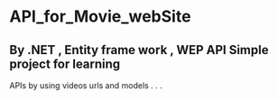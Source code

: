 # API_for_Movie_webSite
## By .NET , Entity frame work , WEP API Simple project for learning
APIs by using videos urls and models . . . 

